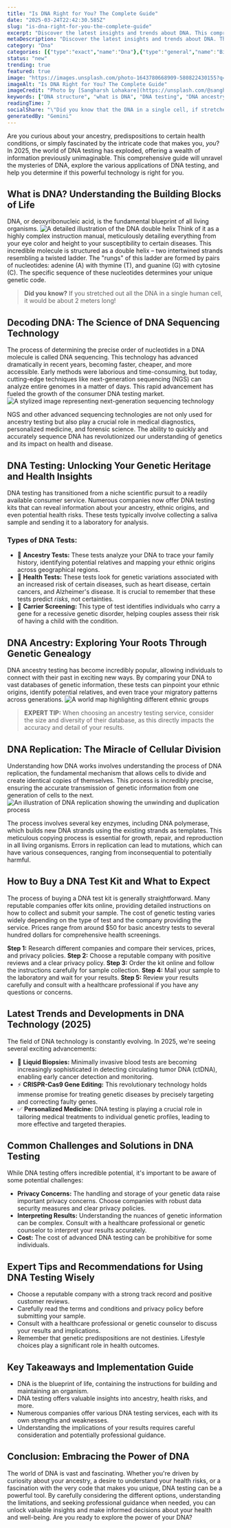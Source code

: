 ```yaml
---
title: "Is DNA Right for You? The Complete Guide"
date: "2025-03-24T22:42:30.585Z"
slug: "is-dna-right-for-you-the-complete-guide"
excerpt: "Discover the latest insights and trends about DNA. This comprehensive guide covers everything you need to know about DNA in 2025."
metaDescription: "Discover the latest insights and trends about DNA. This comprehensive guide covers everything you need to know about DNA in 2025."
category: "Dna"
categories: [{"type":"exact","name":"Dna"},{"type":"general","name":"Biotechnology"},{"type":"medium","name":"Genetic Engineering"},{"type":"specific","name":"Gene Therapy"},{"type":"niche","name":"CRISPR-Cas9"}]
status: "new"
trending: true
featured: true
image: "https://images.unsplash.com/photo-1643780668909-580822430155?q=85&w=1200&fit=max&fm=webp&auto=compress"
imageAlt: "Is DNA Right for You? The Complete Guide"
imageCredit: "Photo by [Sangharsh Lohakare](https://unsplash.com/@sangharsh_l) on Unsplash"
keywords: ["DNA structure", "what is DNA", "DNA testing", "DNA ancestry", "DNA replication", "buy DNA test kit", "genetic testing cost", "DNA sequencing technology", "how DNA works", "best DNA testing services"]
readingTime: 7
socialShare: "\"Did you know that the DNA in a single cell, if stretched out, would be about 2 meters long?  The human genome is a truly astonishing feat of biological engineering.\""
generatedBy: "Gemini"
---
```




Are you curious about your ancestry, predispositions to certain health conditions, or simply fascinated by the intricate code that makes you, *you*?  In 2025, the world of DNA testing has exploded, offering a wealth of information previously unimaginable. This comprehensive guide will unravel the mysteries of DNA, explore the various applications of DNA testing, and help you determine if this powerful technology is right for you.

## What is DNA? Understanding the Building Blocks of Life

DNA, or deoxyribonucleic acid, is the fundamental blueprint of all living organisms.  ![A detailed illustration of the DNA double helix](https://images.unsplash.com/photo-1637929476734-bd7f5f78e40a?q=85&w=1200&fit=max&fm=webp&auto=compress)  Think of it as a highly complex instruction manual, meticulously detailing everything from your eye color and height to your susceptibility to certain diseases.  This incredible molecule is structured as a double helix – two intertwined strands resembling a twisted ladder.  The "rungs" of this ladder are formed by pairs of nucleotides: adenine (A) with thymine (T), and guanine (G) with cytosine (C).  The specific sequence of these nucleotides determines your unique genetic code.

> **Did you know?**  If you stretched out all the DNA in a single human cell, it would be about 2 meters long!

## Decoding DNA: The Science of DNA Sequencing Technology

The process of determining the precise order of nucleotides in a DNA molecule is called DNA sequencing.  This technology has advanced dramatically in recent years, becoming faster, cheaper, and more accessible.  Early methods were laborious and time-consuming, but today, cutting-edge techniques like next-generation sequencing (NGS) can analyze entire genomes in a matter of days.  This rapid advancement has fueled the growth of the consumer DNA testing market.  ![A stylized image representing next-generation sequencing technology](https://images.unsplash.com/photo-1633167606207-d840b5070fc2?q=85&w=1200&fit=max&fm=webp&auto=compress)

NGS and other advanced sequencing technologies are not only used for ancestry testing but also play a crucial role in medical diagnostics, personalized medicine, and forensic science.  The ability to quickly and accurately sequence DNA has revolutionized our understanding of genetics and its impact on health and disease.

## DNA Testing: Unlocking Your Genetic Heritage and Health Insights

DNA testing has transitioned from a niche scientific pursuit to a readily available consumer service.  Numerous companies now offer DNA testing kits that can reveal information about your ancestry, ethnic origins, and even potential health risks.  These tests typically involve collecting a saliva sample and sending it to a laboratory for analysis.

### Types of DNA Tests:

* 🧬 **Ancestry Tests:** These tests analyze your DNA to trace your family history, identifying potential relatives and mapping your ethnic origins across geographical regions.
* 🧬 **Health Tests:**  These tests look for genetic variations associated with an increased risk of certain diseases, such as heart disease, certain cancers, and Alzheimer's disease.  It is crucial to remember that these tests predict *risks*, not certainties.
* 🧬 **Carrier Screening:** This type of test identifies individuals who carry a gene for a recessive genetic disorder, helping couples assess their risk of having a child with the condition.

## DNA Ancestry: Exploring Your Roots Through Genetic Genealogy

DNA ancestry testing has become incredibly popular, allowing individuals to connect with their past in exciting new ways. By comparing your DNA to vast databases of genetic information, these tests can pinpoint your ethnic origins, identify potential relatives, and even trace your migratory patterns across generations. ![A world map highlighting different ethnic groups](https://images.unsplash.com/photo-1628595351029-c2bf17511435?q=85&w=1200&fit=max&fm=webp&auto=compress)

> **EXPERT TIP:**  When choosing an ancestry testing service, consider the size and diversity of their database, as this directly impacts the accuracy and detail of your results.

## DNA Replication: The Miracle of Cellular Division

Understanding how DNA works involves understanding the process of DNA replication, the fundamental mechanism that allows cells to divide and create identical copies of themselves.  This process is incredibly precise, ensuring the accurate transmission of genetic information from one generation of cells to the next. ![An illustration of DNA replication showing the unwinding and duplication process](https://images.unsplash.com/photo-1641903202531-bfa6bf0c6419?q=85&w=1200&fit=max&fm=webp&auto=compress)

The process involves several key enzymes, including DNA polymerase, which builds new DNA strands using the existing strands as templates.  This meticulous copying process is essential for growth, repair, and reproduction in all living organisms.  Errors in replication can lead to mutations, which can have various consequences, ranging from inconsequential to potentially harmful.

## How to Buy a DNA Test Kit and What to Expect

The process of buying a DNA test kit is generally straightforward.  Many reputable companies offer kits online, providing detailed instructions on how to collect and submit your sample. The cost of genetic testing varies widely depending on the type of test and the company providing the service.  Prices range from around $50 for basic ancestry tests to several hundred dollars for comprehensive health screenings.

**Step 1:** Research different companies and compare their services, prices, and privacy policies.
**Step 2:** Choose a reputable company with positive reviews and a clear privacy policy.
**Step 3:** Order the kit online and follow the instructions carefully for sample collection.
**Step 4:** Mail your sample to the laboratory and wait for your results.
**Step 5:** Review your results carefully and consult with a healthcare professional if you have any questions or concerns.

##  Latest Trends and Developments in DNA Technology (2025)

The field of DNA technology is constantly evolving.  In 2025, we're seeing several exciting advancements:

* 🔑 **Liquid Biopsies:**  Minimally invasive blood tests are becoming increasingly sophisticated in detecting circulating tumor DNA (ctDNA), enabling early cancer detection and monitoring.
* ⚡ **CRISPR-Cas9 Gene Editing:**  This revolutionary technology holds immense promise for treating genetic diseases by precisely targeting and correcting faulty genes.
* ✅ **Personalized Medicine:**  DNA testing is playing a crucial role in tailoring medical treatments to individual genetic profiles, leading to more effective and targeted therapies.

## Common Challenges and Solutions in DNA Testing

While DNA testing offers incredible potential, it's important to be aware of some potential challenges:

* **Privacy Concerns:**  The handling and storage of your genetic data raise important privacy concerns.  Choose companies with robust data security measures and clear privacy policies.
* **Interpreting Results:**  Understanding the nuances of genetic information can be complex.  Consult with a healthcare professional or genetic counselor to interpret your results accurately.
* **Cost:**  The cost of advanced DNA testing can be prohibitive for some individuals.

## Expert Tips and Recommendations for Using DNA Testing Wisely

*  Choose a reputable company with a strong track record and positive customer reviews.
*  Carefully read the terms and conditions and privacy policy before submitting your sample.
*  Consult with a healthcare professional or genetic counselor to discuss your results and implications.
*  Remember that genetic predispositions are not destinies.  Lifestyle choices play a significant role in health outcomes.

## Key Takeaways and Implementation Guide

* DNA is the blueprint of life, containing the instructions for building and maintaining an organism.
* DNA testing offers valuable insights into ancestry, health risks, and more.
* Numerous companies offer various DNA testing services, each with its own strengths and weaknesses.
* Understanding the implications of your results requires careful consideration and potentially professional guidance.

## Conclusion: Embracing the Power of DNA

The world of DNA is vast and fascinating.  Whether you're driven by curiosity about your ancestry, a desire to understand your health risks, or a fascination with the very code that makes you unique, DNA testing can be a powerful tool.  By carefully considering the different options, understanding the limitations, and seeking professional guidance when needed, you can unlock valuable insights and make informed decisions about your health and well-being.  Are you ready to explore the power of your DNA?

